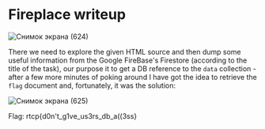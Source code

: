# Fireplace writeup

![Снимок экрана (624)](https://user-images.githubusercontent.com/57829161/80567563-1b3e7d00-89fe-11ea-8165-abfdc09933ce.png)

There we need to explore the given HTML source and then dump some useful information from the Google FireBase's Firestore (according to the
title of the task), our purpose it to get a DB reference to the `data` collection - after a few more minutes of poking around I have got 
the idea to retrieve the `flag` document and, fortunately, it was the solution:

![Снимок экрана (625)](https://user-images.githubusercontent.com/57829161/80567569-1f6a9a80-89fe-11ea-9cdb-ef1449676dbb.png)

Flag: rtcp{d0n't_g1ve_us3rs_db_a((3ss}
